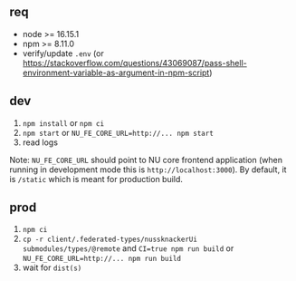 ## req

-   node >= 16.15.1
-   npm >= 8.11.0
-   verify/update `.env` (or https://stackoverflow.com/questions/43069087/pass-shell-environment-variable-as-argument-in-npm-script)

## dev

1. `npm install` or `npm ci`
2. `npm start` or `NU_FE_CORE_URL=http://... npm start`
3. read logs

Note: `NU_FE_CORE_URL` should point to NU core frontend application (when running in development mode this is `http://localhost:3000`). By default, it is `/static` which is meant for production build.

## prod

1. `npm ci`
2. `cp -r client/.federated-types/nussknackerUi submodules/types/@remote` and `CI=true npm run build` or `NU_FE_CORE_URL=http://... npm run build`
3. wait for `dist(s)`
